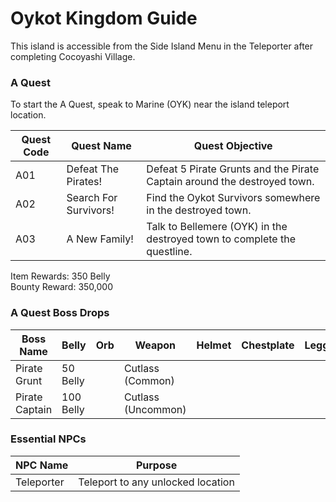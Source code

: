 # Oykot Kingdom Guide

This island is accessible from the Side Island Menu in the Teleporter after completing Cocoyashi Village.

### A Quest

To start the A Quest, speak to Marine (OYK) near the island teleport location.

| Quest Code| Quest Name           | Quest Objective|
|-----------|-----------           |-----------|
| A01       | Defeat The Pirates!  |Defeat 5 Pirate Grunts and the Pirate Captain around the destroyed town.|
| A02       | Search For Survivors!|Find the Oykot Survivors somewhere in the destroyed town.|
| A03       | A New Family!        |Talk to Bellemere (OYK) in the destroyed town to complete the questline.|

Item Rewards: 350 Belly<br>
Bounty Reward: 350,000

### A Quest Boss Drops

| Boss Name      | Belly      | Orb       | Weapon              | Helmet    | Chestplate | Leggings  | Boots     | Other     |
|-----------     |----------- |-----------|-----------          |-----------|----------- |-----------|-----------|-----------|
| Pirate Grunt   | 50 Belly   |           | Cutlass (Common)    |           |            |           |           |           |
| Pirate Captain | 100 Belly  |           | Cutlass (Uncommon)  |           |            |           |           |           |

### Essential NPCs

| NPC Name              | Purpose                                   |
|-------------          |-----------                                |
| Teleporter            | Teleport to any unlocked location         |
